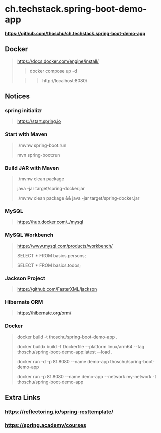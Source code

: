 # ch.techstack.spring-boot-demo-app

**https://github.com/thoschu/ch.techstack.spring-boot-demo-app**

## Docker
> https://docs.docker.com/engine/install/
> 
> > docker compose up -d
>
> > > http://localhost:8080/
> 

## Notices

### spring initializr
> https://start.spring.io
> 

### Start with Maven
> ./mvnw spring-boot:run
> 
> mvn spring-boot:run
> 

### Build JAR with Maven
> ./mvnw clean package
> 
> java -jar target/spring-docker.jar
> 
> ./mvnw clean package && java -jar target/spring-docker.jar
> 

### MySQL
> https://hub.docker.com/_/mysql
>

### MySQL Workbench
> https://www.mysql.com/products/workbench/
> 
> SELECT * FROM basics.persons;
> 
> SELECT * FROM basics.todos;
> 

### Jackson Project
> https://github.com/FasterXML/jackson
> 

### Hibernate ORM
> https://hibernate.org/orm/
> 

### Docker
> docker build -t thoschu/spring-boot-demo-app .
> 
> docker buildx build -f Dockerfile --platform linux/arm64 --tag thoschu/spring-boot-demo-app:latest --load .
> 
> docker run -d -p 81:8080 --name demo-app thoschu/spring-boot-demo-app
> 
> docker run -p 81:8080 --name demo-app --network my-network -t thoschu/spring-boot-demo-app 
>

## Extra Links

### https://reflectoring.io/spring-resttemplate/

### https://spring.academy/courses

